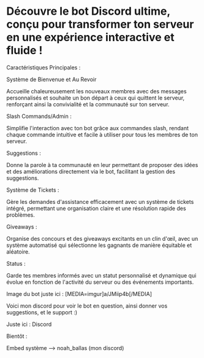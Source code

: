 # Découvre le bot Discord ultime, conçu pour transformer ton serveur en une expérience interactive et fluide !

Caractéristiques Principales :



Système de Bienvenue et Au Revoir

Accueille chaleureusement les nouveaux membres avec des messages personnalisés et souhaite un bon départ à ceux qui quittent le serveur, renforçant ainsi la convivialité et la communauté sur ton serveur.



Slash Commands/Admin :

Simplifie l'interaction avec ton bot grâce aux commandes slash, rendant chaque commande intuitive et facile à utiliser pour tous les membres de ton serveur.



Suggestions :

Donne la parole à ta communauté en leur permettant de proposer des idées et des améliorations directement via le bot, facilitant la gestion des suggestions.



️Système de Tickets : 

Gère les demandes d'assistance efficacement avec un système de tickets intégré, permettant une organisation claire et une résolution rapide des problèmes.



Giveaways :

Organise des concours et des giveaways excitants en un clin d'œil, avec un système automatisé qui sélectionne les gagnants de manière équitable et aléatoire.



Status : 

Garde tes membres informés avec un statut personnalisé et dynamique qui évolue en fonction de l'activité du serveur ou des événements importants.



Image du bot juste ici : [MEDIA=imgur]a/JMiip4b[/MEDIA]





Voici mon discord pour voir le bot en question, ainsi donner vos suggestions, et le support :)



Juste ici : Discord



Bientôt :

Embed système
--> noah_ballas (mon discord)
